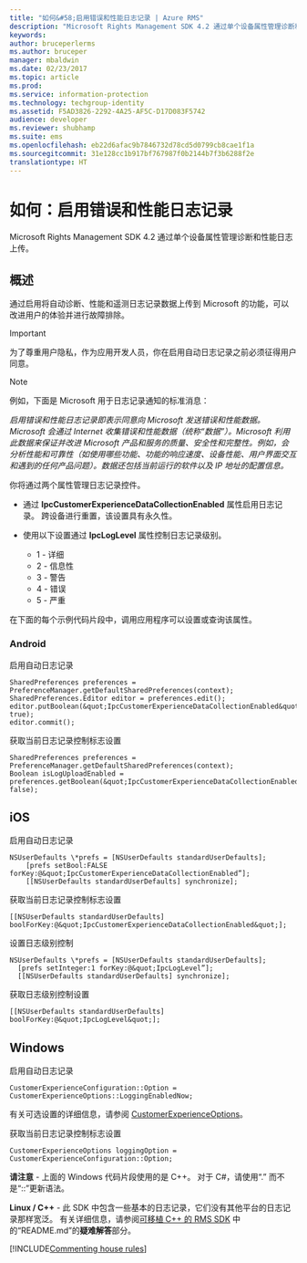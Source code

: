 ```yaml
---
title: "如何&#58;启用错误和性能日志记录 | Azure RMS"
description: "Microsoft Rights Management SDK 4.2 通过单个设备属性管理诊断和性能日志上传。"
keywords: 
author: bruceperlerms
ms.author: bruceper
manager: mbaldwin
ms.date: 02/23/2017
ms.topic: article
ms.prod: 
ms.service: information-protection
ms.technology: techgroup-identity
ms.assetid: F5AD3826-2292-4A25-AF5C-D17D083F5742
audience: developer
ms.reviewer: shubhamp
ms.suite: ems
ms.openlocfilehash: eb22d6afac9b7846732d78cd5d0799cb8cae1f1a
ms.sourcegitcommit: 31e128cc1b917bf767987f0b2144b7f3b6288f2e
translationtype: HT
---
```

# <a name="how-to-enable-error-and-performance-logging"></a>如何：启用错误和性能日志记录
Microsoft Rights Management SDK 4.2 通过单个设备属性管理诊断和性能日志上传。

## <a name="overview"></a>概述 ##
通过启用将自动诊断、性能和遥测日志记录数据上传到 Microsoft 的功能，可以改进用户的体验并进行故障排除。 

> [!IMPORTANT] 
> 为了尊重用户隐私，作为应用开发人员，你在启用自动日志记录之前必须征得用户同意。

> [!NOTE]
> 例如，下面是 Microsoft 用于日志记录通知的标准消息： 
>
> *启用错误和性能日志记录即表示同意向 Microsoft 发送错误和性能数据。Microsoft 会通过 Internet 收集错误和性能数据（统称“数据”）。Microsoft 利用此数据来保证并改进 Microsoft 产品和服务的质量、安全性和完整性。例如，会分析性能和可靠性（如使用哪些功能、功能的响应速度、设备性能、用户界面交互和遇到的任何产品问题）。数据还包括当前运行的软件以及 IP 地址的配置信息。*  

你将通过两个属性管理日志记录控件。

-   通过 **IpcCustomerExperienceDataCollectionEnabled** 属性启用日志记录。 跨设备进行重置，该设置具有永久性。
-   使用以下设置通过 **IpcLogLevel** 属性控制日志记录级别。

    * 1 - 详细
    * 2 - 信息性
    * 3 - 警告
    * 4 - 错误
    * 5 - 严重

在下面的每个示例代码片段中，调用应用程序可以设置或查询该属性。

### <a name="android"></a>Android ###
启用自动日志记录

    SharedPreferences preferences = PreferenceManager.getDefaultSharedPreferences(context);
    SharedPreferences.Editor editor = preferences.edit();
    editor.putBoolean(&quot;IpcCustomerExperienceDataCollectionEnabled&quot;, true);
    editor.commit();

获取当前日志记录控制标志设置

    SharedPreferences preferences = PreferenceManager.getDefaultSharedPreferences(context);
    Boolean isLogUploadEnabled = preferences.getBoolean(&quot;IpcCustomerExperienceDataCollectionEnabled&quot;, false);

## <a name="ios"></a>iOS ##
启用自动日志记录

    NSUserDefaults \*prefs = [NSUserDefaults standardUserDefaults];
        [prefs setBool:FALSE forKey:@&quot;IpcCustomerExperienceDataCollectionEnabled”];
        [[NSUserDefaults standardUserDefaults] synchronize];

获取当前日志记录控制标志设置

    [[NSUserDefaults standardUserDefaults] boolForKey:@&quot;IpcCustomerExperienceDataCollectionEnabled&quot;];

设置日志级别控制

    NSUserDefaults \*prefs = [NSUserDefaults standardUserDefaults];
      [prefs setInteger:1 forKey:@&quot;IpcLogLevel”];
      [[NSUserDefaults standardUserDefaults] synchronize];

获取日志级别控制设置

    [[NSUserDefaults standardUserDefaults] boolForKey:@&quot;IpcLogLevel&quot;];
 

## <a name="windows"></a>Windows ##
启用自动日志记录

    CustomerExperienceConfiguration::Option = CustomerExperienceOptions::LoggingEnabledNow;

有关可选设置的详细信息，请参阅 [CustomerExperienceOptions](https://msdn.microsoft.com/library/microsoft.rightsmanagement.customerexperienceoptions.aspx)。

获取当前日志记录控制标志设置

    CustomerExperienceOptions loggingOption = CustomerExperienceConfiguration::Option;


**请注意** - 上面的 Windows 代码片段使用的是 C++。 对于 C\#，请使用“.” 而不是“::”更新语法。

**Linux / C++** - 此 SDK 中包含一些基本的日志记录，它们没有其他平台的日志记录那样宽泛。 有关详细信息，请参阅[可移植 C++ 的 RMS SDK](https://github.com/AzureAD/rms-sdk-for-cpp#troubleshooting) 中的“README.md”的**疑难解答**部分。

[!INCLUDE[Commenting house rules](../includes/houserules.md)]